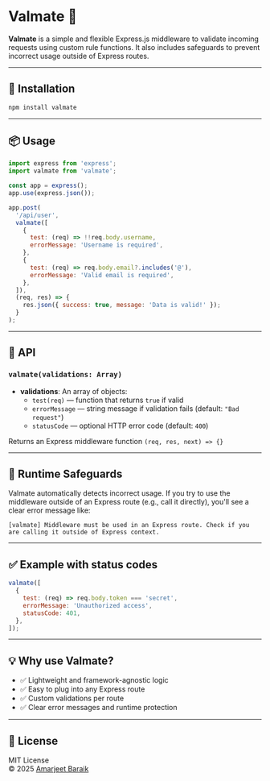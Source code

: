 
# Valmate 🧪

**Valmate** is a simple and flexible Express.js middleware to validate incoming requests using custom rule functions. It also includes safeguards to prevent incorrect usage outside of Express routes.

---

## 🚀 Installation

```bash
npm install valmate
```

---

## 📦 Usage

```js
import express from 'express';
import valmate from 'valmate';

const app = express();
app.use(express.json());

app.post(
  '/api/user',
  valmate([
    {
      test: (req) => !!req.body.username,
      errorMessage: 'Username is required',
    },
    {
      test: (req) => req.body.email?.includes('@'),
      errorMessage: 'Valid email is required',
    },
  ]),
  (req, res) => {
    res.json({ success: true, message: 'Data is valid!' });
  }
);
```

---

## 🧰 API

### `valmate(validations: Array)`

- **validations**: An array of objects:
  - `test(req)` — function that returns `true` if valid
  - `errorMessage` — string message if validation fails (default: `"Bad request"`)
  - `statusCode` — optional HTTP error code (default: `400`)

Returns an Express middleware function `(req, res, next) => {}`

---

## 🧪 Runtime Safeguards

Valmate automatically detects incorrect usage. If you try to use the middleware outside of an Express route (e.g., call it directly), you'll see a clear error message like:

```
[valmate] Middleware must be used in an Express route. Check if you are calling it outside of Express context.
```

---

## ✅ Example with status codes

```js
valmate([
  {
    test: (req) => req.body.token === 'secret',
    errorMessage: 'Unauthorized access',
    statusCode: 401,
  },
]);
```

---

## 💡 Why use Valmate?

- ✅ Lightweight and framework-agnostic logic
- ✅ Easy to plug into any Express route
- ✅ Custom validations per route
- ✅ Clear error messages and runtime protection

---

## 📄 License

MIT License  
© 2025 [Amarjeet Baraik](https://github.com/your-username)
